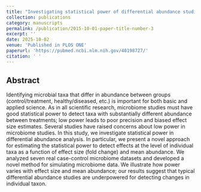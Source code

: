 ```yaml
---
title: "Investigating statistical power of differential abundance studies"
collection: publications
category: manuscripts
permalink: /publication/2015-10-01-paper-title-number-3
excerpt: ''
date: 2025-10-02
venue: 'Published in PLOS ONE'
paperurl: 'https://pubmed.ncbi.nlm.nih.gov/40198727/'
citation: ' '
---
```


## Abstract

Identifying microbial taxa that differ in abundance between groups (control/treatment, healthy/diseased, etc.) is important for both basic and applied science. As in all scientific research, microbiome studies must have good statistical power to detect taxa with substantially different abundance between treatments; low power leads to poor precision and biased effect size estimates. Several studies have raised concerns about low power in microbiome studies. In this study, we investigate statistical power in differential abundance analysis. In particular, we present a novel approach for estimating the statistical power to detect effects at the level of individual taxa as a function of effect size (fold change) and mean abundance. We analyzed seven real case-control microbiome datasets and developed a novel method for simulating microbiome data. We illustrate how power varies with effect size and mean abundance; our results suggest that typical differential abundance studies are underpowered for detecting changes in individual taxon.
